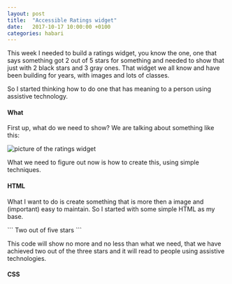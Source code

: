 ```yaml
---
layout: post
title:  "Accessible Ratings widget"
date:   2017-10-17 10:00:00 +0100
categories: habari
---
```

<p>This week I needed to build a ratings widget, you know the one, one that says something got 2 out of 5 stars for something and needed to show that just with 2 black stars and 3 gray ones. That widget we all know and have been building for years, with images and lots of classes.</p><p>So I started thinking how to do one that has meaning to a person using assistive technology.</p><h4>What</h4><p>First up, what do we need to show? We are talking about something like this:</p>
<img src="../images/rating.png" alt="picture of the ratings widget" />
<p>What we need to figure out now is how to create this, using simple techniques.</p>
<h4>HTML</h4>
<p>What I want to do is create something that is more then a image and (important) easy to maintain. So I started with some simple HTML as my base.</p>
```
<span class="rating">
  <span class="score" data-val="2">Two</span>
  out of
  <span class="scale" data-val="3">five</span>
  stars
</span>
```
<p>This code will show no more and no less than what we need, that we have achieved two out of the three stars and it will read to people using assistive technologies.</p>
<h4>CSS</h4>
